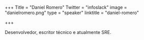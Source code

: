 +++
Title = "Daniel Romero"
Twitter = "infoslack"
image = "danielromero.png"
type = "speaker"
linktitle = "daniel-romero"

+++

Desenvolvedor, escritor técnico e atualmente SRE.

